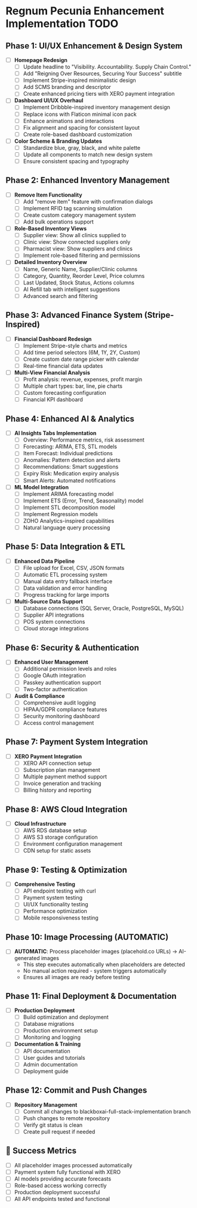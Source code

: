 # Regnum Pecunia Enhancement Implementation TODO

## Phase 1: UI/UX Enhancement & Design System
- [ ] **Homepage Redesign**
  - [ ] Update headline to "Visibility. Accountability. Supply Chain Control."
  - [ ] Add "Reigning Over Resources, Securing Your Success" subtitle
  - [ ] Implement Stripe-inspired minimalistic design
  - [ ] Add SCMS branding and descriptor
  - [ ] Create enhanced pricing tiers with XERO payment integration

- [ ] **Dashboard UI/UX Overhaul**
  - [ ] Implement Dribbble-inspired inventory management design
  - [ ] Replace icons with Flaticon minimal icon pack
  - [ ] Enhance animations and interactions
  - [ ] Fix alignment and spacing for consistent layout
  - [ ] Create role-based dashboard customization

- [ ] **Color Scheme & Branding Updates**
  - [ ] Standardize blue, gray, black, and white palette
  - [ ] Update all components to match new design system
  - [ ] Ensure consistent spacing and typography

## Phase 2: Enhanced Inventory Management
- [ ] **Remove Item Functionality**
  - [ ] Add "remove item" feature with confirmation dialogs
  - [ ] Implement RFID tag scanning simulation
  - [ ] Create custom category management system
  - [ ] Add bulk operations support

- [ ] **Role-Based Inventory Views**
  - [ ] Supplier view: Show all clinics supplied to
  - [ ] Clinic view: Show connected suppliers only
  - [ ] Pharmacist view: Show suppliers and clinics
  - [ ] Implement role-based filtering and permissions

- [ ] **Detailed Inventory Overview**
  - [ ] Name, Generic Name, Supplier/Clinic columns
  - [ ] Category, Quantity, Reorder Level, Price columns
  - [ ] Last Updated, Stock Status, Actions columns
  - [ ] AI Refill tab with intelligent suggestions
  - [ ] Advanced search and filtering

## Phase 3: Advanced Finance System (Stripe-Inspired)
- [ ] **Financial Dashboard Redesign**
  - [ ] Implement Stripe-style charts and metrics
  - [ ] Add time period selectors (6M, 1Y, 2Y, Custom)
  - [ ] Create custom date range picker with calendar
  - [ ] Real-time financial data updates

- [ ] **Multi-View Financial Analysis**
  - [ ] Profit analysis: revenue, expenses, profit margin
  - [ ] Multiple chart types: bar, line, pie charts
  - [ ] Custom forecasting configuration
  - [ ] Financial KPI dashboard

## Phase 4: Enhanced AI & Analytics
- [ ] **AI Insights Tabs Implementation**
  - [ ] Overview: Performance metrics, risk assessment
  - [ ] Forecasting: ARIMA, ETS, STL models
  - [ ] Item Forecast: Individual predictions
  - [ ] Anomalies: Pattern detection and alerts
  - [ ] Recommendations: Smart suggestions
  - [ ] Expiry Risk: Medication expiry analysis
  - [ ] Smart Alerts: Automated notifications

- [ ] **ML Model Integration**
  - [ ] Implement ARIMA forecasting model
  - [ ] Implement ETS (Error, Trend, Seasonality) model
  - [ ] Implement STL decomposition model
  - [ ] Implement Regression models
  - [ ] ZOHO Analytics-inspired capabilities
  - [ ] Natural language query processing

## Phase 5: Data Integration & ETL
- [ ] **Enhanced Data Pipeline**
  - [ ] File upload for Excel, CSV, JSON formats
  - [ ] Automatic ETL processing system
  - [ ] Manual data entry fallback interface
  - [ ] Data validation and error handling
  - [ ] Progress tracking for large imports

- [ ] **Multi-Source Data Support**
  - [ ] Database connections (SQL Server, Oracle, PostgreSQL, MySQL)
  - [ ] Supplier API integrations
  - [ ] POS system connections
  - [ ] Cloud storage integrations

## Phase 6: Security & Authentication
- [ ] **Enhanced User Management**
  - [ ] Additional permission levels and roles
  - [ ] Google OAuth integration
  - [ ] Passkey authentication support
  - [ ] Two-factor authentication

- [ ] **Audit & Compliance**
  - [ ] Comprehensive audit logging
  - [ ] HIPAA/GDPR compliance features
  - [ ] Security monitoring dashboard
  - [ ] Access control management

## Phase 7: Payment System Integration
- [ ] **XERO Payment Integration**
  - [ ] XERO API connection setup
  - [ ] Subscription plan management
  - [ ] Multiple payment method support
  - [ ] Invoice generation and tracking
  - [ ] Billing history and reporting

## Phase 8: AWS Cloud Integration
- [ ] **Cloud Infrastructure**
  - [ ] AWS RDS database setup
  - [ ] AWS S3 storage configuration
  - [ ] Environment configuration management
  - [ ] CDN setup for static assets

## Phase 9: Testing & Optimization
- [ ] **Comprehensive Testing**
  - [ ] API endpoint testing with curl
  - [ ] Payment system testing
  - [ ] UI/UX functionality testing
  - [ ] Performance optimization
  - [ ] Mobile responsiveness testing

## Phase 10: Image Processing (AUTOMATIC)
- [ ] **AUTOMATIC**: Process placeholder images (placehold.co URLs) → AI-generated images
  - This step executes automatically when placeholders are detected
  - No manual action required - system triggers automatically
  - Ensures all images are ready before testing

## Phase 11: Final Deployment & Documentation
- [ ] **Production Deployment**
  - [ ] Build optimization and deployment
  - [ ] Database migrations
  - [ ] Production environment setup
  - [ ] Monitoring and logging

- [ ] **Documentation & Training**
  - [ ] API documentation
  - [ ] User guides and tutorials
  - [ ] Admin documentation
  - [ ] Deployment guide

## Phase 12: Commit and Push Changes
- [ ] **Repository Management**
  - [ ] Commit all changes to blackboxai-full-stack-implementation branch
  - [ ] Push changes to remote repository
  - [ ] Verify git status is clean
  - [ ] Create pull request if needed

## 🎯 Success Metrics
- [ ] All placeholder images processed automatically
- [ ] Payment system fully functional with XERO
- [ ] AI models providing accurate forecasts
- [ ] Role-based access working correctly
- [ ] Production deployment successful
- [ ] All API endpoints tested and functional